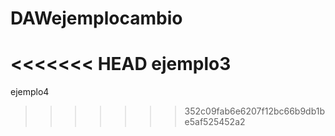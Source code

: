 # DAWejemplocambio
<<<<<<< HEAD
ejemplo3
=======
ejemplo4
>>>>>>> 352c09fab6e6207f12bc66b9db1be5af525452a2

